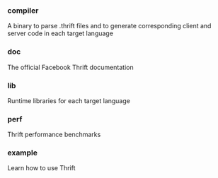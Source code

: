 ### compiler
A binary to parse .thrift files and to generate corresponding client and server code in each target language

### doc
The official Facebook Thrift documentation

### lib
Runtime libraries for each target language

### perf
Thrift performance benchmarks

### example
Learn how to use Thrift
